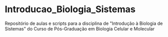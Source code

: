 # Introducao_Biologia_Sistemas
Repositório de aulas e scripts para a disciplina de "Introdução à Biologia de Sistemas" do Curso de Pós-Graduação em Biologia Celular e Molecular
